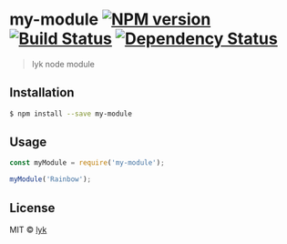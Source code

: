 # my-module [![NPM version][npm-image]][npm-url] [![Build Status][travis-image]][travis-url] [![Dependency Status][daviddm-image]][daviddm-url]
> lyk node module

## Installation

```sh
$ npm install --save my-module
```

## Usage

```js
const myModule = require('my-module');

myModule('Rainbow');
```
## License

MIT © [lyk](https://github.com/lyka3156)


[npm-image]: https://badge.fury.io/js/my-module.svg
[npm-url]: https://npmjs.org/package/my-module
[travis-image]: https://travis-ci.com/lyka3156/my-module.svg?branch=master
[travis-url]: https://travis-ci.com/lyka3156/my-module
[daviddm-image]: https://david-dm.org/lyka3156/my-module.svg?theme=shields.io
[daviddm-url]: https://david-dm.org/lyka3156/my-module
